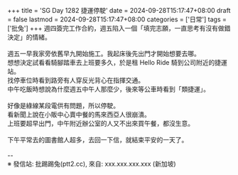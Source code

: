 +++
title = 'SG Day 1282 捷運停駛'
date = 2024-09-28T15:17:47+08:00
draft = false
lastmod = 2024-09-28T15:17:47+08:00
categories = ['日常']
tags = ['批兔']
+++
週四簽完工作合約，週五陷入一個「填完志願，一直思考有沒有做錯決定」的情緒。<br>
<br>
週五一早我家旁依舊早九開始施工。我起床後先出門才開始想要去哪。<br>
想想決定試看看騎腳踏車去上班要多久，於是租 Hello Ride 騎到公司附近的捷運站。<br>
找停車位時看到路旁有人穿反光背心在指揮交通。<br>
中午吃飯時想說為什麼週五中午人那麼少，後來等公車時看到「類捷運」。<br>
<br>
好像是綠線某段電供有問題，所以停駛。<br>
看新聞上說在小販中心賣中餐的馬來西亞人很崩潰。<br>
上班要超早出門，中午附近辦公室的人又不出來買午餐，都沒生意。<br>
<br>
下午平常去的圖書館人超多，去回一下信，就結束平安的一天了。<br>
<br>
--<br>
※ 發信站: 批踢踢兔(ptt2.cc), 來自: xxx.xxx.xxx.xxx (新加坡)<br>
